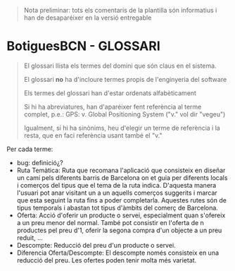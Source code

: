 ﻿> Nota preliminar: tots els comentaris de la plantilla són informatius i han de desaparéixer en la versió entregable

# BotiguesBCN - GLOSSARI #


> El glossari llista els termes del domini que són claus en el sistema. 
> 
> El glossari **no** ha d'incloure termes propis de l'enginyeria del software
> 
> Els termes del glossari han d'estar ordenats alfabèticament
> 
> Si hi ha abreviatures, han d'aparéixer fent referència al terme complet, p.e.: GPS: v. Global Positioning System ("v." vol dir "vegeu")
>
> Igualment, si hi ha sinònims, heu d'elegir un terme de referència i la resta, que en faci referència usant també el "v."


Per cada terme:

- bug: definició¿?
- Ruta Temàtica: Ruta que recomana l'aplicació que consisteix en diseñar un camí pels diferents barris de Barcelona on et guia per diferents
locals i comerços del tipus que el tema de la ruta indica. D'aquesta manera l'usuari pot anar visitant un a un aquells comerços suggerits i
marcar que esta seguint la ruta fins a poder completarla. Aquestes rutes són de tipus temporals i abastan tot tipus d'àmbits del comerç de Barcelona.
- Oferta: Acció d'oferir un producte o servei, especialment quan s'ofereix a un preu menor del normal. També pot consistir en l'oferta de n productes 
pel preu d'1, oferir la segona compra d'un objecte a un preu reduit, ...
- Descompte: Reducció del preu d'un producte o servei.
- Diferencia Oferta/Descompte: El descompte només consisteix en una reducció del preu. Les ofertes poden tenir molta més varietat.

